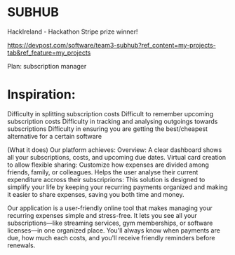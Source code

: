 # SUBHUB
HackIreland - Hackathon Stripe prize winner!

https://devpost.com/software/team3-subhub?ref_content=my-projects-tab&ref_feature=my_projects


Plan:
subscription manager

# Inspiration:

Difficulty in splitting subscription costs
Difficult to remember upcoming subscription costs
Difficulty in tracking and analysing outgoings towards subscriptions
Difficulty in ensuring you are getting the best/cheapest alternative for a certain software

(What it does) Our platform achieves:
Overview: A clear dashboard shows all your subscriptions, costs, and upcoming due dates.
Virtual card creation to allow flexible sharing: 
Customize how expenses are divided among friends, family, or colleagues.
Helps the user analyse their current expenditure accross their subscriprions:
This solution is designed to simplify your life by keeping your recurring payments organized and making it easier to share expenses, saving you both time and money.

Our application is a user-friendly online tool that makes managing your recurring expenses simple and stress-free. It lets you see all your subscriptions—like streaming services, gym memberships, or software licenses—in one organized place. You'll always know when payments are due, how much each costs, and you'll receive friendly reminders before renewals.

